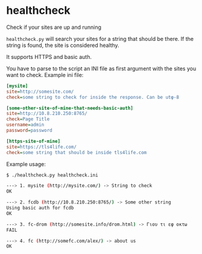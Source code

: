 # healthcheck
Check if your sites are up and running

`healthcheck.py` will search your sites for a string that should be there. If the string is found, the site is considered healthy.

It supports HTTPS and basic auth.

You have to parse to the script an INI file  as first argument with the sites you want to check. Example ini file:

```ini
[mysite]
site=http://somesite.com/
check=some string to check for inside the response. Can be utφ-8

[some-other-site-of-mine-that-needs-basic-auth]
site=http://10.8.210.250:8765/
check=Page Title
username=admin
password=password

[https-site-of-mine]
site=https://tls4life.com/
check=some string that should be inside tls4life.com
```

Example usage:

```bash
$ ./healthcheck.py healthcheck.ini 

---> 1. mysite (http://mysite.com/) -> String to check
OK

---> 2. fcdb (http://10.8.210.250:8765/) -> Some other string
Using basic auth for fcdb
OK

---> 3. fc-drom (http://somesite.info/drom.html) -> Γιου τι εφ οκτω
FAIL

---> 4. fc (http://somefc.com/alex/) -> about us
OK
```
